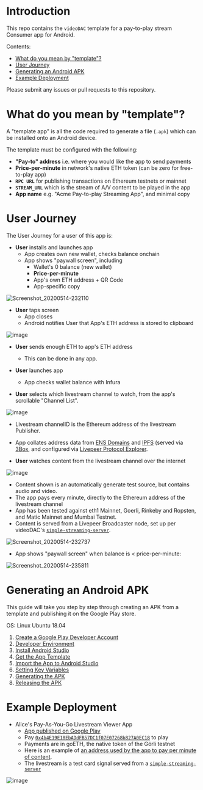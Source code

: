 # Introduction

This repo contains the `videoDAC` template for a pay-to-play stream Consumer app for Android.

Contents:

- [What do you mean by "template"?](#what-do-you-mean-by-template)
- [User Journey](#user-journey)
- [Generating an Android APK](#generating-an-android-apk)
- [Example Deployment](#example-deployment)

Please submit any issues or pull requests to this repository.

# What do you mean by "template"?

A "template app" is all the code required to generate a file (`.apk`) which can be installed onto an Android device.

The template must be configured with the following:

- **"Pay-to" address** i.e. where you would like the app to send payments
- **Price-per-minute** in network's native ETH token (can be zero for free-to-play app)
- **`RPC URL`** for publishing transactions on Ethereum testnets or mainnet
- **`STREAM_URL`** which is the stream of A/V content to be played in the app
- **App name** e.g. "Acme Pay-to-play Streaming App", and minimal copy

# User Journey

The User Journey for a user of this app is:

- **User** installs and launches app
  - App creates own new wallet, checks balance onchain
  - App shows "paywall screen", including
    - Wallet's 0 balance (new wallet)
    - **Price-per-minute**
    - App's own ETH address + QR Code
    - App-specific copy

![Screenshot_20200514-232110](https://user-images.githubusercontent.com/59374467/81968276-ccb5f300-9639-11ea-9b0e-0b1c7dd41c27.png)

- **User** taps screen
  - App closes
  - Android notifies User that App's ETH address is stored to clipboard

![image](https://user-images.githubusercontent.com/2212651/82750460-f7d4db00-9dcd-11ea-8eea-b06982c94356.png)

- **User** sends enough ETH to app's ETH address
  - This can be done in any app.

- **User** launches app
  - App checks wallet balance with Infura

- **User** selects which livestream channel to watch, from the app's scrollable "Channel List".

![image](https://user-images.githubusercontent.com/2212651/108596330-5dc8b000-73aa-11eb-9188-7731fcab580c.png)

- Livestream channelID is the Ethereum address of the livestream Publisher.
- App collates address data from [ENS Domains](https://ens.domains/) and [IPFS](https://ipfs.io/) (served via [3Box](https://3boxlabs.com/), and configured via [Livepeer Protocol Explorer](explorer.livepeer.org/).

- **User** watches content from the livestream channel over the internet

![image](https://user-images.githubusercontent.com/2212651/108596338-67eaae80-73aa-11eb-81b2-c13d903d1328.png)

- Content shown is an automatically generate test source, but contains audio and video.
- The app pays every minute, directly to the Ethereum address of the livestream channel
- App has been tested against eth1 Mainnet, Goerli, Rinkeby and Ropsten, and Matic Mainnet and Mumbai Testnet.
- Content is served from a Livepeer Broadcaster node, set up per videoDAC's [`simple-streaming-server`](https://github.com/videoDAC/simple-streaming-server).

![Screenshot_20200514-232737](https://user-images.githubusercontent.com/59374467/81968828-95941180-963a-11ea-97f6-1f2ff988d9ee.png)

- App shows "paywall screen" when balance is < price-per-minute:

![Screenshot_20200514-235811](https://user-images.githubusercontent.com/59374467/81971634-063d2d00-963f-11ea-958c-59e833ee92c9.png)

# Generating an Android APK

This guide will take you step by step through creating an APK from a template and publishing it on the Google Play store.

OS:  Linux Ubuntu 18.04

1. [Create a Google Play Developer Account](docs/account/index.md)
2. [Developer Environment](docs/prereq/index.md)
3. [Install Android Studio](docs/install/index.md)
4. [Get the App Template](docs/getapp/index.md)
5. [Import the App to Android Studio](docs/import/index.md)
6. [Setting Key Variables](docs/variables/index.md)
7. [Generating the APK](docs/genapk/index.md)
8. [Releasing the APK](docs/relapk/index.md)

# Example Deployment

- Alice's Pay-As-You-Go Livestream Viewer App
  - [App published on Google Play](https://play.google.com/store/apps/details?id=com.videodac.alice)
  - Pay [`0x4b4E19E18EbADdFB57DC1f07E07268b827A0EC18`](https://goerli.etherscan.io/address/0x4b4E19E18EbADdFB57DC1f07E07268b827A0EC18) to play
  - Payments are in goETH, the native token of the Görli testnet
  - Here is an example of [an address used by the app to pay per minute of content](https://goerli.etherscan.io/address/0x5ed294120886b2fdbde04064231efe3e8c3aee7b).
  - The livestream is a test card signal served from a [`simple-streaming-server`](https://github.com/videoDAC/simple-streaming-server)

![image](https://user-images.githubusercontent.com/2212651/82750740-c4934b80-9dcf-11ea-8eb4-f9046209cad4.png)

